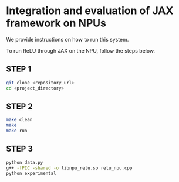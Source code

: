 # Integration and evaluation of JAX framework on NPUs
We provide instructions on how to run this system.

To run ReLU through JAX on the NPU, follow the steps below.

## STEP 1 
```bash
git clone <repository_url>
cd <project_directory>
```
## STEP 2
```bash
make clean
make
make run
```

## STEP 3
```bash
python data.py
g++ -fPIC -shared -o libnpu_relu.so relu_npu.cpp 
python experimental
```
